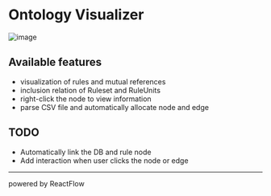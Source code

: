 # Ontology Visualizer
![image](https://github.com/superheavytail/ontology-visualizer/assets/11497545/1a3c4540-f71e-496b-ad66-36bf1bb8783a)


## Available features
- visualization of rules and mutual references
- inclusion relation of Ruleset and RuleUnits
- right-click the node to view information
- parse CSV file and automatically allocate node and edge 
## TODO
- Automatically link the DB and rule node
- Add interaction when user clicks the node or edge

---
powered by ReactFlow
